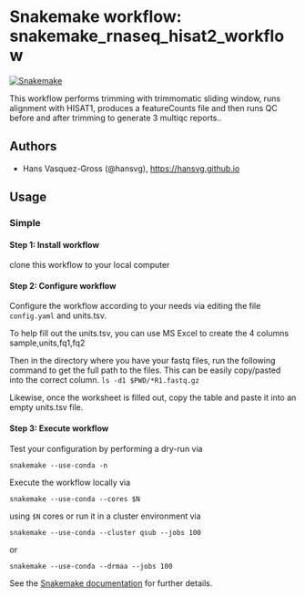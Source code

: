 # Snakemake workflow: snakemake_rnaseq_hisat2_workflow

[![Snakemake](https://img.shields.io/badge/snakemake-≥5.2.1-brightgreen.svg)](https://snakemake.bitbucket.io)

This workflow performs trimming with trimmomatic sliding window, runs alignment with HISAT1, produces a featureCounts file and then runs QC before and after trimming to generate 3 multiqc reports..

## Authors

* Hans Vasquez-Gross (@hansvg), https://hansvg.github.io

## Usage

### Simple

#### Step 1: Install workflow

clone this workflow to your local computer

#### Step 2: Configure workflow

Configure the workflow according to your needs via editing the file `config.yaml` and units.tsv.

To help fill out the units.tsv, you can use MS Excel to create the 4 columns sample,units,fq1,fq2

Then in the directory where you have your fastq files, run the following command to get the full path to the files. This can be easily copy/pasted into the correct column.
`ls -d1 $PWD/*R1.fastq.gz`

Likewise, once the worksheet is filled out, copy the table and paste it into an empty units.tsv file.

#### Step 3: Execute workflow

Test your configuration by performing a dry-run via

    snakemake --use-conda -n

Execute the workflow locally via

    snakemake --use-conda --cores $N

using `$N` cores or run it in a cluster environment via

    snakemake --use-conda --cluster qsub --jobs 100

or

    snakemake --use-conda --drmaa --jobs 100

See the [Snakemake documentation](https://snakemake.readthedocs.io/en/stable/executable.html) for further details.

